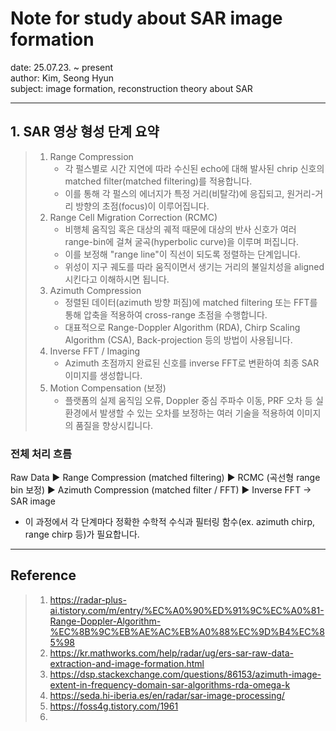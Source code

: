 # Note for study about SAR image formation
date: 25.07.23. ~ present  
author: Kim, Seong Hyun  
subject: image formation, reconstruction theory about SAR  

---
## 1. SAR 영상 형성 단계 요약
> 1. Range Compression
>       - 각 펄스별로 시간 지연에 따라 수신된 echo에 대해 발사된 chrip 신호의 matched filter(matched filtering)를 적용합니다.
>       - 이를 통해 각 펄스의 에너지가 특정 거리(비탈각)에 응집되고, 원거리-거리 방향의 초점(focus)이 이루어집니다.
> 2. Range Cell Migration Correction (RCMC)
>       - 비행체 움직임 혹은 대상의 궤적 때문에 대상의 반사 신호가 여러 range-bin에 걸쳐 굴곡(hyperbolic curve)을 이루며 퍼집니다.
>       - 이를 보정해 "range line"이 직선이 되도록 정렬하는 단계입니다.
>       - 위성이 지구 궤도를 따라 움직이면서 생기는 거리의 불일치성을 aligned시킨다고 이해하시면 됩니다.
> 3. Azimuth Compression
>       - 정렬된 데이터(azimuth 방향 퍼짐)에 matched filtering 또는 FFT를 통해 압축을 적용하여 cross-range 초점을 수행합니다.
>       - 대표적으로 Range-Doppler Algorithm (RDA), Chirp Scaling Algorithm (CSA), Back-projection 등의 방법이 사용됩니다.
> 4. Inverse FFT / Imaging
>       - Azimuth 초점까지 완료된 신호를 inverse FFT로 변환하여 최종 SAR 이미지를 생성합니다.
> 5. Motion Compensation (보정)
>       - 플랫폼의 실제 움직임 오류, Doppler 중심 주파수 이동, PRF 오차 등 실환경에서 발생할 수 있는 오차를 보정하는 여러 기술을 적용하여 이미지의 품질을 향상시킵니다.
### 전체 처리 흐름  
Raw Data ▶ Range Compression (matched filtering) ▶ RCMC (곡선형 range bin 보정) ▶ Azimuth Compression (matched filter / FFT) ▶ Inverse FFT → SAR image
- 이 과정에서 각 단계마다 정확한 수학적 수식과 필터링 함수(ex. azimuth chirp, range chirp 등)가 필요합니다.

---
## Reference
> 1. https://radar-plus-ai.tistory.com/m/entry/%EC%A0%90%ED%91%9C%EC%A0%81-Range-Doppler-Algorithm-%EC%8B%9C%EB%AE%AC%EB%A0%88%EC%9D%B4%EC%85%98 
> 2. https://kr.mathworks.com/help/radar/ug/ers-sar-raw-data-extraction-and-image-formation.html 
> 3. https://dsp.stackexchange.com/questions/86153/azimuth-image-extent-in-frequency-domain-sar-algorithms-rda-omega-k
> 4. https://seda.hi-iberia.es/en/radar/sar-image-processing/
> 5. https://foss4g.tistory.com/1961
> 6. 